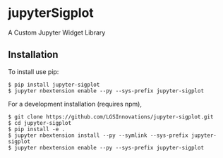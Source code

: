 jupyterSigplot
===============================

A Custom Jupyter Widget Library

Installation
------------

To install use pip:

    $ pip install jupyter-sigplot
    $ jupyter nbextension enable --py --sys-prefix jupyter-sigplot


For a development installation (requires npm),

    $ git clone https://github.com/LGSInnovations/jupyter-sigplot.git
    $ cd jupyter-sigplot
    $ pip install -e .
    $ jupyter nbextension install --py --symlink --sys-prefix jupyter-sigplot
    $ jupyter nbextension enable --py --sys-prefix jupyter-sigplot
